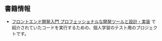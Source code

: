 ## 書籍情報
- [フロントエンド開発入門 プロフェッショナルな開発ツールと設計・実装](https://www.shuwasystem.co.jp/book/9784798061771.html)
で紹介されていたコードを実行するための、個人学習のテスト用のプロジェクトです。